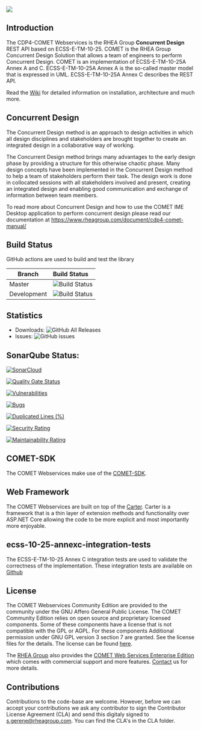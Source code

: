 <img src="https://github.com/RHEAGROUP/COMET-WebServices-Community-Edition/raw/development/COMET-Community-Edition.jpg">

## Introduction

The CDP4-COMET Webservices is the RHEA Group **Concurrent Design** REST API based on ECSS-E-TM-10-25. COMET is the RHEA Group Concurrent Design Solution that allows a team of engineers to perform Concurrent Design. COMET is an implementation of ECSS-E-TM-10-25A Annex A and C. ECSS-E-TM-10-25A Annex A is the so-called master model that is expressed in UML. ECSS-E-TM-10-25A Annex C describes the REST API. 

Read the [Wiki](https://github.com/RHEAGROUP/COMET-WebServices-Community-Edition/wiki) for detailed information on installation, architecture and much more.

## Concurrent Design

The Concurrent Design method is an approach to design activities in which all design disciplines and stakeholders are brought together to create an integrated design in a collaborative way of working.

The Concurrent Design method brings many advantages to the early design phase by providing a structure for this otherwise chaotic phase. Many design concepts have been implemented in the Concurrent Design method to help a team of stakeholders perform their task. The design work is done in collocated sessions with all stakeholders involved and present, creating an integrated design and enabling good communication and exchange of information between team members.

To read more about Concurrent Design and how to use the COMET IME Desktop application to perform concurrent design please read our documentation at https://www.rheagroup.com/document/cdp4-comet-manual/

## Build Status

GitHub actions are used to build and test the library

Branch | Build Status
------- | :------------
Master | ![Build Status](https://github.com/RHEAGROUP/COMET-WebServices-Community-Edition/actions/workflows/CodeQuality.yml/badge.svg?branch=master)
Development | ![Build Status](https://github.com/RHEAGROUP/COMET-WebServices-Community-Edition/actions/workflows/CodeQuality.yml/badge.svg?branch=development)

## Statistics

  - Downloads: ![GitHub All Releases](https://img.shields.io/github/downloads/RHEAGROUP/COMET-WebServices-Community-Edition/total.svg)
  - Issues: ![GitHub issues](https://img.shields.io/github/issues/RHEAGROUP/COMET-WebServices-Community-Edition.svg)

## SonarQube Status:

[![SonarCloud](https://sonarcloud.io/images/project_badges/sonarcloud-white.svg)](https://sonarcloud.io/summary/new_code?id=RHEAGROUP_CDP4-COMET-WebServices-Community-Edition)

[![Quality Gate Status](https://sonarcloud.io/api/project_badges/measure?project=RHEAGROUP_CDP4-COMET-WebServices-Community-Edition&metric=alert_status)](https://sonarcloud.io/summary/new_code?id=RHEAGROUP_CDP4-COMET-WebServices-Community-Edition)

[![Vulnerabilities](https://sonarcloud.io/api/project_badges/measure?project=RHEAGROUP_CDP4-COMET-WebServices-Community-Edition&metric=vulnerabilities)](https://sonarcloud.io/summary/new_code?id=RHEAGROUP_CDP4-COMET-WebServices-Community-Edition)

[![Bugs](https://sonarcloud.io/api/project_badges/measure?project=RHEAGROUP_CDP4-COMET-WebServices-Community-Edition&metric=bugs)](https://sonarcloud.io/summary/new_code?id=RHEAGROUP_CDP4-COMET-WebServices-Community-Edition)

[![Duplicated Lines (%)](https://sonarcloud.io/api/project_badges/measure?project=RHEAGROUP_CDP4-COMET-WebServices-Community-Edition&metric=duplicated_lines_density)](https://sonarcloud.io/summary/new_code?id=RHEAGROUP_CDP4-COMET-WebServices-Community-Edition)

[![Security Rating](https://sonarcloud.io/api/project_badges/measure?project=RHEAGROUP_CDP4-COMET-WebServices-Community-Edition&metric=security_rating)](https://sonarcloud.io/summary/new_code?id=RHEAGROUP_CDP4-COMET-WebServices-Community-Edition)

[![Maintainability Rating](https://sonarcloud.io/api/project_badges/measure?project=RHEAGROUP_CDP4-COMET-WebServices-Community-Edition&metric=sqale_rating)](https://sonarcloud.io/summary/new_code?id=RHEAGROUP_CDP4-COMET-WebServices-Community-Edition)

## COMET-SDK

The COMET Webservices make use of the [COMET-SDK](https://github.com/RHEAGROUP/COMET-SDK-Community-Edition).

## Web Framework

The COMET Webservices are built on top of the [Carter](https://github.com/CarterCommunity/Carter). Carter is a framework that is a thin layer of extension methods and functionality over ASP.NET Core allowing the code to be more explicit and most importantly more enjoyable.

## ecss-10-25-annexc-integration-tests

The ECSS-E-TM-10-25 Annex C integration tests are used to validate the correctness of the implementation. These integration tests are available on [Github](https://github.com/RHEAGROUP/ecss-10-25-annexc-integration-tests)

## License

The COMET Webservices Community Edition are provided to the community under the GNU Affero General Public License. The COMET Community Edition relies on open source and proprietary licensed components. Some of these components have a license that is not compatible with the GPL or AGPL. For these components Additional permission under GNU GPL version 3 section 7 are granted. See the license files for the details. The license can be found [here](LICENSE).

The [RHEA Group](https://www.rheagroup.com) also provides the [COMET Web Services Enterprise Edition](https://github.com/RHEAGROUP/COMET-WebServices-Community-Edition/wiki/COMET-Web-Services-Enterprise-Edition) which comes with commercial support and more features. [Contact](https://www.rheagroup.com/contact) us for more details.

## Contributions

Contributions to the code-base are welcome. However, before we can accept your contributions we ask any contributor to sign the Contributor License Agreement (CLA) and send this digitaly signed to s.gerene@rheagroup.com. You can find the CLA's in the CLA folder.
